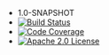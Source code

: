 *  1.0-SNAPSHOT
 * [![Build Status](https://travis-ci.org/mojo2012/spot-framework.svg?branch=master)](https://travis-ci.org/mojo2012/spot-framework)
 * [![Code Coverage](https://scan.coverity.com/projects/13539/badge.svg)](https://scan.coverity.com/projects/mojo2012-spot-framework)
 * [![Apache 2.0 License](https://img.shields.io/badge/License-Apache%202.0-blue.svg)](https://opensource.org/licenses/Apache-2.0)
